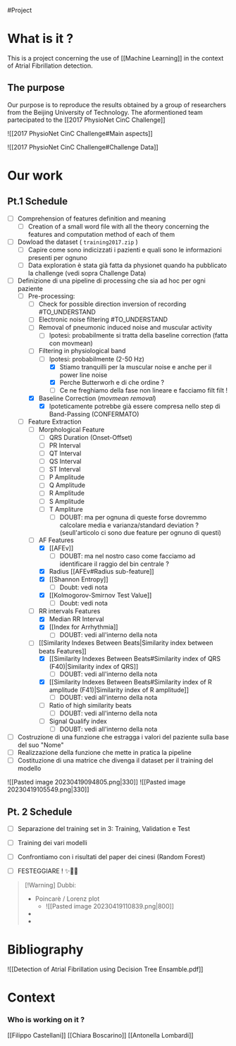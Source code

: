 #Project 

# What is it ?
This is a project concerning the use of [[Machine Learning]] in the context of Atrial Fibrillation detection.

## The purpose 
Our purpose is to reproduce the results obtained by a group of researchers from the Beijing University of Technology.
The aformentioned team partecipated to the [[2017 PhysioNet CinC Challenge]]

![[2017 PhysioNet CinC Challenge#Main aspects]]

![[2017 PhysioNet CinC Challenge#Challenge Data]]
# Our work

## Pt.1 Schedule

 - [ ] Comprehension of features definition and meaning
	 - [ ] Creation of a small word file with all the theory concerning the features and computation method of each of them
 - [ ] Dowload the dataset ( `training2017.zip` )
	 - [ ] Capire come sono indicizzati i pazienti e quali sono le informazioni presenti per ognuno
	 - [ ] Data exploration è stata già fatta da physionet quando ha pubblicato la challenge (vedi sopra Challenge Data)
 - [ ] Definizione di una pipeline di processing che sia ad hoc per ogni paziente
	 - [ ] Pre-processing:
		 - [ ] Check for possible direction inversion of recording #TO_UNDERSTAND 
		 - [ ] Electronic noise filtering #TO_UNDERSTAND 
		 - [ ] Removal of pneumonic induced noise and muscular activity
			 - [ ] Ipotesi: probabilmente si tratta della baseline correction (fatta con movmean)
		 - [ ] Filtering in physiological band
			 - [ ] Ipotesi: probabilmente (2-50 Hz)
				 - [x] Stiamo tranquilli per la muscular noise e anche per il power line noise
				 - [x] Perche Butterworh e di che ordine ? 
				 - [ ] Ce ne freghiamo della fase non lineare e facciamo filt filt !
		 - [x] Baseline Correction (*movmean removal*)
			 - [x] Ipoteticamente potrebbe già essere compresa nello step di Band-Passing (CONFERMATO)
	 - [ ] Feature Extraction
		 - [ ] Morphological Feature
			 - [ ] QRS Duration (Onset-Offset)
			 - [ ] PR Interval
			 - [ ] QT Interval
			 - [ ] QS Interval
			 - [ ] ST Interval
			 - [ ] P Amplitude
			 - [ ] Q Amplitude
			 - [ ] R Amplitude
			 - [ ] S Amplitude
			 - [ ] T Ampliture
				 - [ ] DOUBT: ma per ognuna di queste forse dovremmo calcolare media e varianza/standard deviation ? (seull'articolo ci sono due feature per ognuno di questi)
		 - [ ] AF Features
			 - [x] [[AFEv]] 
				 - [ ] DOUBT: ma nel nostro caso come facciamo ad identificare il raggio del bin centrale ?
			 - [x] Radius [[AFEv#Radius sub-feature]]
			 - [x] [[Shannon Entropy]] 
				 - [ ] Doubt: vedi nota
			 - [x] [[Kolmogorov-Smirnov Test Value]]
				 - [ ] Doubt: vedi nota
		 - [ ] RR intervals Features
			 - [x] Median RR Interval
			 - [x] [[Index for Arrhythmia]]
				 - [ ] DOUBT: vedi all'interno della nota
		 - [ ] [[Similarity Indexes Between Beats|Similarity index between beats Features]]
			 - [x] [[Similarity Indexes Between Beats#Similarity index of QRS (F40)|Similarity index of QRS]]
				 - [ ] DOUBT: vedi all'interno della nota
			 - [x] [[Similarity Indexes Between Beats#Similarity index of R amplitude (F41)|Similarity index of R amplitude]]
				 - [ ] DOUBT: vedi all'interno della nota
			 - [ ] Ratio of high similarity beats
				 - [ ] DOUBT: vedi all'interno della nota
			 - [ ] Signal Qualify index
				 - [ ] DOUBT: vedi all'interno della nota
 - [ ] Costruzione di una funzione che estragga i valori del paziente sulla base del suo "Nome"
 - [ ] Realizzazione della funzione che mette in pratica la pipeline
 - [ ] Costituzione di una matrice che divenga il dataset per il training del modello

![[Pasted image 20230419094805.png|330]] ![[Pasted image 20230419105549.png|330]]
## Pt. 2 Schedule

- [ ] Separazione del training set in 3: Training, Validation e Test
- [ ] Training dei vari modelli
- [ ] Confrontiamo con i risultati del paper dei cinesi (Random Forest)
- [ ] FESTEGGIARE ! ✨🍾🎉


> [!Warning] Dubbi:
>  - Poincarè / Lorenz plot
> 	 - ![[Pasted image 20230419110839.png|800]]
>  - 
>  - 
> 


# Bibliography

![[Detection of Atrial Fibrillation using Decision Tree Ensamble.pdf]]
# Context


### Who is working on it ?
[[Filippo Castellani]]
[[Chiara Boscarino]]
[[Antonella Lombardi]]
